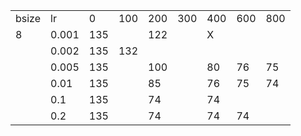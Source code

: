 <table>
   <tr>
      <td>bsize</td>
      <td>lr</td>
      <td>0</td>
      <td>100</td>
      <td>200</td>
      <td>300</td>
      <td>400</td>
      <td>600</td>
      <td>800</td>
   </tr>
   <tr>
      <td>8</td>
      <td>0.001</td>
      <td>135</td>
      <td></td>
      <td>122</td>
      <td></td>
      <td>X</td>
      <td></td>
      <td></td>
   </tr>
   <tr>
      <td></td>
      <td>0.002</td>
      <td>135</td>
      <td>132</td>
      <td></td>
      <td></td>
      <td></td>
      <td></td>
      <td></td>
   </tr>
   <tr>
      <td></td>
      <td>0.005</td>
      <td>135</td>
      <td></td>
      <td>100</td>
      <td></td>
      <td>80</td>
      <td>76</td>
      <td>75</td>
   </tr>
   <tr>
      <td></td>
      <td>0.01</td>
      <td>135</td>
      <td></td>
      <td>85</td>
      <td></td>
      <td>76</td>
      <td>75</td>
      <td>74</td>
   </tr>
   <tr>
      <td></td>
      <td>0.1</td>
      <td>135</td>
      <td></td>
      <td>74</td>
      <td></td>
      <td>74</td>
      <td></td>
      <td></td>
   </tr>
   <tr>
      <td></td>
      <td>0.2</td>
      <td>135</td>
      <td></td>
      <td>74</td>
      <td></td>
      <td>74</td>
      <td>74</td>
      <td></td>
   </tr>
</table>
